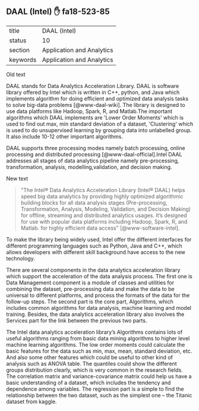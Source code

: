 ## DAAL (Intel) :hand: fa18-523-85


|          |                           |
| -------- | ------------------------- |
| title    | DAAL (Intel)              | 
| status   | 10                        |
| section  | Application and Analytics |
| keywords | Application and Analytics |


Old text

DAAL stands for Data Analytics Acceleration Library. DAAL is software
library offered by Intel which is written in C++, python, and Java
which implements algorithm for doing efficient and optimized data
analysis tasks to solve big-data problems [@www-daal-wiki]. The
library is designed to use data platforms like Hadoop, Spark, R, and
Matlab.The important algorithms which DAAL implements are 'Lower Order
Moments' which is used to find out max, min standard deviation of a
dataset, 'Clustering' which is used to do unsupervised learning by
grouping data into unlabelled group. It also include 10-12 other
important algorithms.

DAAL supports three processing modes namely batch processing, online
processing and distributed processing [@www-daal-official].Intel
DAAL addresses all stages of data analytics pipeline namely
pre-processing, transformation, analysis, modelling,validation, and
decision making.

New text   

> "The Intel® Data Analytics Acceleration Library (Intel® DAAL) helps speed big data analytics by providing highly optimized algorithmic building blocks for all data analysis stages (Pre-processing, Transformation, Analysis, Modeling, Validation, and Decision Making) for offline, streaming and distributed analytics usages. It’s designed for use with popular data platforms including Hadoop, Spark, R, and Matlab. for highly efficient data access" [@www-software-intel].   

To make the library being widely used, Intel offer the different interfaces for different programming languages such as Python, Java and C++, which allows developers with different skill background have access to the new technology.   

There are several components in the data analytics acceleration library which support the acceleration of the data analysis process. The first one is Data Management component is a module of classes and utilities for combining the dataset, pre-processing data and make the data to be universal to different platforms, and process the formats of the data for the follow-up steps. The second part is the core part, Algorithms, which includes common algorithms for data analysis, machine learning and model training. Besides, the data analytics acceleration library also involves the Services part for the link between the previous two parts.   

The Intel data analytics acceleration library’s Algorithms contains lots of useful algorithms ranging from basic data mining algorithms to higher level machine learning algorithms. The low order moments could calculate the basic features for the data such as min, max, mean, standard deviation, etc. And also some other features which could be useful to other kind of analysis such as ANOVA table. The quantiles could show the different groups distribution clearly, which is very common in the research fields. The correlation matrix and variance-covariance matrix could help us have a basic understanding of a dataset, which includes the tendency and dependence among variables. The regression part is a simple to find the relationship between the two dataset, such as the simplest one – the Titanic dataset from kaggle.
    
    
